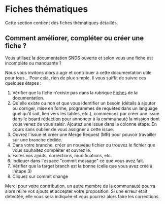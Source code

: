 # Fiches thématiques

Cette section contient des fiches thématiques détaillés.

## Comment améliorer, compléter ou créer une fiche ?

Vous utilisez la documentation SNDS ouverte et selon vous une fiche est incomplète ou manquante ?

Nous vous invitons alors à agir et contribuer à cette documentation utile pour tous... Pour cela, rien de plux simple. Il vous suiffit de suivre ces quelques étapes : 

1. Vérifier que la fiche n'existe pas dans la rubrique [Fiches](../Fiches/) de la documentation. 
2. Qu'elle existe ou non et que vous identifier un besoin (détails à ajouter ou corriger, mise en forme, programmes de requêtes dans un language quel qu'il soit, lien vers les tables, etc.), commencez par créer une issue dans le [board rédaction](https://gitlab.com/healthdatahub/documentation-snds/-/boards/1205847?&label_name[]=R%C3%A9daction) pour annoncer à la communauté la mission dont vous venez de vous saisir. Ajoutez une issue dans la colonne étape::En cours sans oublier de vous assigner à cette issue. 
3. Ouvrez l'issue et créer une Merge Request (MR) pour pouvoir travailler sur une branche dédiée. 
4. Dans votre branche, créer un nouveau fichier ou trouvez le fichier que vous souhaitez compléter et ouvrez le. 
5. Faites vos ajouts, corrections, modifications, etc.
6. Indiquer dans l'espace "commit message" ce que vous avez fait. 
7. Vérifier que la target branch est la bonne (celle que vous avez créé à l'étape 3)
8. Cliquez sur commit change

Merci pour votre contribution, un autre membre de la communauté pourra alors relire vos ajouts et accepter votre proposition. Si une erreur était detectée, elle vous sera indiquée et vous pourrez alors faire les corrections. 
